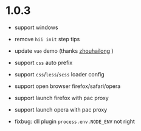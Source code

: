 # 1.0.3

* support windows
* remove `hii init` step tips
* update `vue` demo (thanks [zhouhailong](https://github.com/zhouhailong) )
* support `css` auto prefix
* support `css`/`less`/`scss` loader config
* support open browser firefox/safari/opera
* support launch firefox with pac proxy
* support launch opera with pac proxy

* fixbug: dll plugin `process.env.NODE_ENV` not right
